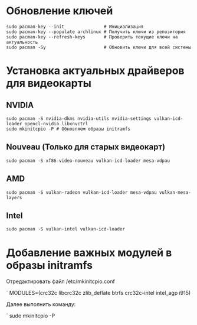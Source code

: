 # Обновление ключей

```
sudo pacman-key --init               # Инициализация
sudo pacman-key --populate archlinux # Получить ключи из репозитория
sudo pacman-key --refresh-keys       # Проверить текущие ключи на актуальность
sudo pacman -Sy                      # Обновить ключи для всей системы
```

# Установка актуальных драйверов для видеокарты

## NVIDIA

```
sudo pacman -S nvidia-dkms nvidia-utils nvidia-settings vulkan-icd-loader opencl-nvidia libxnvctrl
sudo mkinitcpio -P # Обновляем образы initramfs
```

## Nouveau (Только для старых видеокарт)

```
sudo pacman -S xf86-video-nouveau vulkan-icd-loader mesa-vdpau
```

## AMD

```
sudo pacman -S vulkan-radeon vulkan-icd-loader mesa-vdpau vulkan-mesa-layers
```

## Intel

```
sudo pacman -S vulkan-intel vulkan-icd-loader
```

# Добавление важных модулей в образы initramfs

Отредактировать файл /etc/mkinitcpio.conf

` MODULES=(crc32c libcrc32c zlib_deflate btrfs crc32c-intel intel_agp i915)

Далее выполнить команду:

` sudo mkinitcpio -P 

